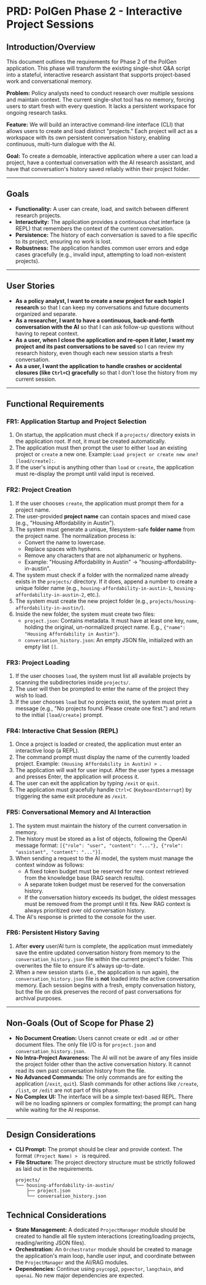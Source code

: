 # PRD: PolGen Phase 2 - Interactive Project Sessions

## Introduction/Overview

This document outlines the requirements for Phase 2 of the PolGen application. This phase will transform the existing single-shot Q&A script into a stateful, interactive research assistant that supports project-based work and conversational memory.

**Problem:** Policy analysts need to conduct research over multiple sessions and maintain context. The current single-shot tool has no memory, forcing users to start fresh with every question. It lacks a persistent workspace for ongoing research tasks.

**Feature:** We will build an interactive command-line interface (CLI) that allows users to create and load distinct "projects." Each project will act as a workspace with its own persistent conversation history, enabling continuous, multi-turn dialogue with the AI.

**Goal:** To create a demoable, interactive application where a user can load a project, have a contextual conversation with the AI research assistant, and have that conversation's history saved reliably within their project folder.

---

## Goals

*   **Functionality:** A user can create, load, and switch between different research projects.
*   **Interactivity:** The application provides a continuous chat interface (a REPL) that remembers the context of the current conversation.
*   **Persistence:** The history of each conversation is saved to a file specific to its project, ensuring no work is lost.
*   **Robustness:** The application handles common user errors and edge cases gracefully (e.g., invalid input, attempting to load non-existent projects).

---

## User Stories

*   **As a policy analyst, I want to create a new project for each topic I research** so that I can keep my conversations and future documents organized and separate.
*   **As a researcher, I want to have a continuous, back-and-forth conversation with the AI** so that I can ask follow-up questions without having to repeat context.
*   **As a user, when I close the application and re-open it later, I want my project and its past conversations to be saved** so I can review my research history, even though each new session starts a fresh conversation.
*   **As a user, I want the application to handle crashes or accidental closures (like `Ctrl+C`) gracefully** so that I don't lose the history from my current session.

---

## Functional Requirements

### FR1: Application Startup and Project Selection
1.  On startup, the application must check if a `projects/` directory exists in the application root. If not, it must be created automatically.
2.  The application must then prompt the user to either `load` an existing project or `create` a new one. Example: `Load project or create new one? [load/create]:`.
3.  If the user's input is anything other than `load` or `create`, the application must re-display the prompt until valid input is received.

### FR2: Project Creation
1.  If the user chooses `create`, the application must prompt them for a project name.
2.  The user-provided **project name** can contain spaces and mixed case (e.g., "Housing Affordability in Austin").
3.  The system must generate a unique, filesystem-safe **folder name** from the project name. The normalization process is:
    *   Convert the name to lowercase.
    *   Replace spaces with hyphens.
    *   Remove any characters that are not alphanumeric or hyphens.
    *   Example: "Housing Affordability in Austin" -> "housing-affordability-in-austin".
4.  The system must check if a folder with the normalized name already exists in the `projects/` directory. If it does, append a number to create a unique folder name (e.g., `housing-affordability-in-austin-1`, `housing-affordability-in-austin-2`, etc.).
5.  The system must create the new project folder (e.g., `projects/housing-affordability-in-austin/`).
6.  Inside the new folder, the system must create two files:
    *   `project.json`: Contains metadata. It must have at least one key, `name`, holding the original, un-normalized project name. E.g., `{"name": "Housing Affordability in Austin"}`.
    *   `conversation_history.json`: An empty JSON file, initialized with an empty list `[]`.

### FR3: Project Loading
1.  If the user chooses `load`, the system must list all available projects by scanning the subdirectories inside `projects/`.
2.  The user will then be prompted to enter the name of the project they wish to load.
3.  If the user chooses `load` but no projects exist, the system must print a message (e.g., "No projects found. Please create one first.") and return to the initial `[load/create]` prompt.

### FR4: Interactive Chat Session (REPL)
1.  Once a project is loaded or created, the application must enter an interactive loop (a REPL).
2.  The command prompt must display the name of the currently loaded project. Example: `(Housing Affordability in Austin) > `.
3.  The application will wait for user input. After the user types a message and presses Enter, the application will process it.
4.  The user can exit the application by typing `/exit` or `quit`.
5.  The application must gracefully handle `Ctrl+C` (`KeyboardInterrupt`) by triggering the same exit procedure as `/exit`.

### FR5: Conversational Memory and AI Interaction
1.  The system must maintain the history of the current conversation in memory.
2.  The history must be stored as a list of objects, following the OpenAI message format: `[{"role": "user", "content": "..."}, {"role": "assistant", "content": "..."}]`.
3.  When sending a request to the AI model, the system must manage the context window as follows:
    *   A fixed token budget must be reserved for new context retrieved from the knowledge base (RAG search results).
    *   A separate token budget must be reserved for the conversation history.
    *   If the conversation history exceeds its budget, the oldest messages must be removed from the prompt until it fits. New RAG context is always prioritized over old conversation history.
4.  The AI's response is printed to the console for the user.

### FR6: Persistent History Saving
1.  After **every** user/AI turn is complete, the application must immediately save the entire updated conversation history from memory to the `conversation_history.json` file within the current project's folder. This overwrites the file to ensure it's always up-to-date.
2.  When a new session starts (i.e., the application is run again), the `conversation_history.json` file is **not** loaded into the active conversation memory. Each session begins with a fresh, empty conversation history, but the file on disk preserves the record of past conversations for archival purposes.

---

## Non-Goals (Out of Scope for Phase 2)

*   **No Document Creation:** Users cannot create or edit `.md` or other document files. The only file I/O is for `project.json` and `conversation_history.json`.
*   **No Intra-Project Awareness:** The AI will not be aware of any files inside the project folder other than the active conversation history. It cannot read its own past conversation history from the file.
*   **No Advanced Commands:** The only commands are for exiting the application (`/exit`, `quit`). Slash commands for other actions like `/create`, `/list`, or `/edit` are not part of this phase.
*   **No Complex UI:** The interface will be a simple text-based REPL. There will be no loading spinners or complex formatting; the prompt can hang while waiting for the AI response.

---

## Design Considerations

*   **CLI Prompt:** The prompt should be clear and provide context. The format `(Project Name) > ` is required.
*   **File Structure:** The project directory structure must be strictly followed as laid out in the requirements.
    ```
    projects/
    └── housing-affordability-in-austin/
        ├── project.json
        └── conversation_history.json
    ```

## Technical Considerations

*   **State Management:** A dedicated `ProjectManager` module should be created to handle all file system interactions (creating/loading projects, reading/writing JSON files).
*   **Orchestration:** An `Orchestrator` module should be created to manage the application's main loop, handle user input, and coordinate between the `ProjectManager` and the AI/RAG modules.
*   **Dependencies:** Continue using `psycopg2`, `pgvector`, `langchain`, and `openai`. No new major dependencies are expected.
